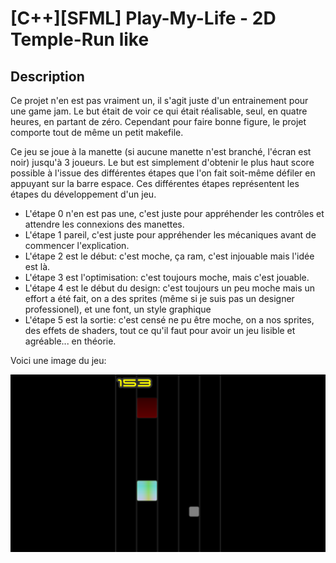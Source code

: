 # [C++][SFML] Play-My-Life - 2D Temple-Run like

## Description

Ce projet n'en est pas vraiment un, il s'agit juste d'un entrainement pour une game jam. Le but était de voir ce qui était réalisable, seul, en quatre heures, en partant de zéro.
Cependant pour faire bonne figure, le projet comporte tout de même un petit makefile.

Ce jeu se joue à la manette (si aucune manette n'est branché, l'écran est noir) jusqu'à 3 joueurs.
Le but est simplement d'obtenir le plus haut score possible à l'issue des différentes étapes que l'on fait soit-même défiler en appuyant sur la barre espace.
Ces différentes étapes représentent les étapes du développement d'un jeu.
- L'étape 0 n'en est pas une, c'est juste pour appréhender les contrôles et attendre les connexions des manettes.
- L'étape 1 pareil, c'est juste pour appréhender les mécaniques avant de commencer l'explication.
- L'étape 2 est le début: c'est moche, ça ram, c'est injouable mais l'idée est là.
- L'étape 3 est l'optimisation: c'est toujours moche, mais c'est jouable.
- L'étape 4 est le début du design: c'est toujours un peu moche mais un effort a été fait, on a des sprites (même si je suis pas un designer professionel), et une font, un style graphique
- L'étape 5 est la sortie: c'est censé ne pu être moche, on a nos sprites, des effets de shaders, tout ce qu'il faut pour avoir un jeu lisible et agréable... en théorie.

Voici une image du jeu:

![Image du jeu](images/screenshot.png)
